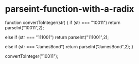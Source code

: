 # parseint-function-with-a-radix
function convertToInteger(str) {
if (str === "10011") return parseInt("10011",2);

else if (str === "111001") return parseInt("111001",2);

else if (str === "JamesBond") return parseInt("JamesBond",2); 
}

convertToInteger("10011");
